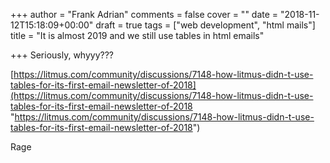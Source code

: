 +++
author = "Frank Adrian"
comments = false
cover = ""
date = "2018-11-12T15:18:09+00:00"
draft = true
tags = ["web development", "html mails"]
title = "It is almost 2019 and we still use tables in html emails"

+++
Seriously, whyyy???

[https://litmus.com/community/discussions/7148-how-litmus-didn-t-use-tables-for-its-first-email-newsletter-of-2018](https://litmus.com/community/discussions/7148-how-litmus-didn-t-use-tables-for-its-first-email-newsletter-of-2018 "https://litmus.com/community/discussions/7148-how-litmus-didn-t-use-tables-for-its-first-email-newsletter-of-2018")

Rage